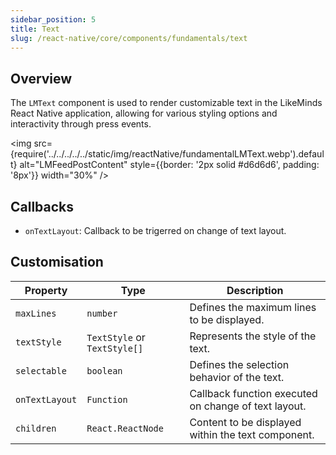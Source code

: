 ```yaml
---
sidebar_position: 5
title: Text
slug: /react-native/core/components/fundamentals/text
---
```


## Overview

The `LMText` component is used to render customizable text in the LikeMinds React Native application, allowing for various styling options and interactivity through press events.

<img
src={require('../../../../../static/img/reactNative/fundamentalLMText.webp').default}
alt="LMFeedPostContent"
style={{border: '2px solid #d6d6d6', padding: '8px'}}
width="30%"
/>

## Callbacks

- `onTextLayout`: Callback to be trigerred on change of text layout.

## Customisation

| Property       | Type                         | Description                                          |
| -------------- | ---------------------------- | ---------------------------------------------------- |
| `maxLines`     | `number`                     | Defines the maximum lines to be displayed.           |
| `textStyle`    | `TextStyle` or `TextStyle[]` | Represents the style of the text.                    |
| `selectable`   | `boolean`                    | Defines the selection behavior of the text.          |
| `onTextLayout` | `Function`                   | Callback function executed on change of text layout. |
| `children`     | `React.ReactNode`            | Content to be displayed within the text component.   |
